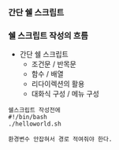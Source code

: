 ### 간단 쉘 스크립트
### 쉘 스크립트 작성의 흐름

- 간단 쉘 스크립트
  - 조건문 / 반목문
  - 함수 / 배열
  - 리다이렉션의 활용
  - 대화식 구성 / 메뉴 구성
  
```shell
쉘스크립트 작성전에 
#!/bin/bash
./helloworld.sh

환경변수 안잡혀서 경로 적여줘야 한다.

```
